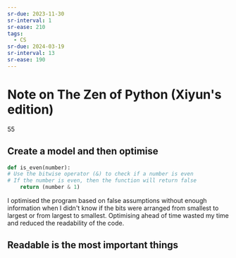 ```yaml
---
sr-due: 2023-11-30
sr-interval: 1
sr-ease: 210
tags:
  - CS
sr-due: 2024-03-19
sr-interval: 13
sr-ease: 190
---
```

# Note on The Zen of Python (Xiyun's edition)
55
## Create a model and then optimise

```python
def is_even(number):
# Use the bitwise operator (&) to check if a number is even 
# If the number is even, then the function will return false 
	return (number & 1)
```
I optimised the program based on false assumptions without enough information when I didn't know if the bits were arranged from smallest to largest or from largest to smallest. Optimising ahead of time wasted my time and reduced the readability of the code.

## Readable is the most important things
